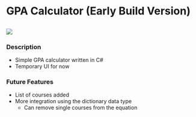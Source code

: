 # GPA Calculator (Early Build Version) #
##  ##

![](http://imgur.com/fehYD8N.png)
### Description ###

- Simple GPA calculator written in C#
- Temporary UI for now

### Future Features ###
- List of courses added
- More integration using the dictionary data type
	- Can remove single courses from the equation

